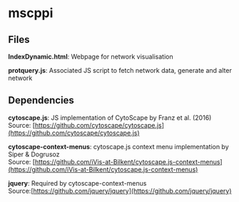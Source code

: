 # mscppi

## Files
**IndexDynamic.html**: Webpage for network visualisation

**protquery.js**: Associated JS script to fetch network data, generate and alter network

## Dependencies
**cytoscape.js**: JS implementation of CytoScape by Franz et al. (2016)<br/>
Source: [https://github.com/cytoscape/cytoscape.js](https://github.com/cytoscape/cytoscape.js)

**cytoscape-context-menus**: cytoscape.js context menu implementation by Siper & Dogrusoz<br/>
Source: [https://github.com/iVis-at-Bilkent/cytoscape.js-context-menus](https://github.com/iVis-at-Bilkent/cytoscape.js-context-menus)

**jquery**: Required by cytoscape-context-menus<br/>
Source:[https://github.com/jquery/jquery](https://github.com/jquery/jquery)
